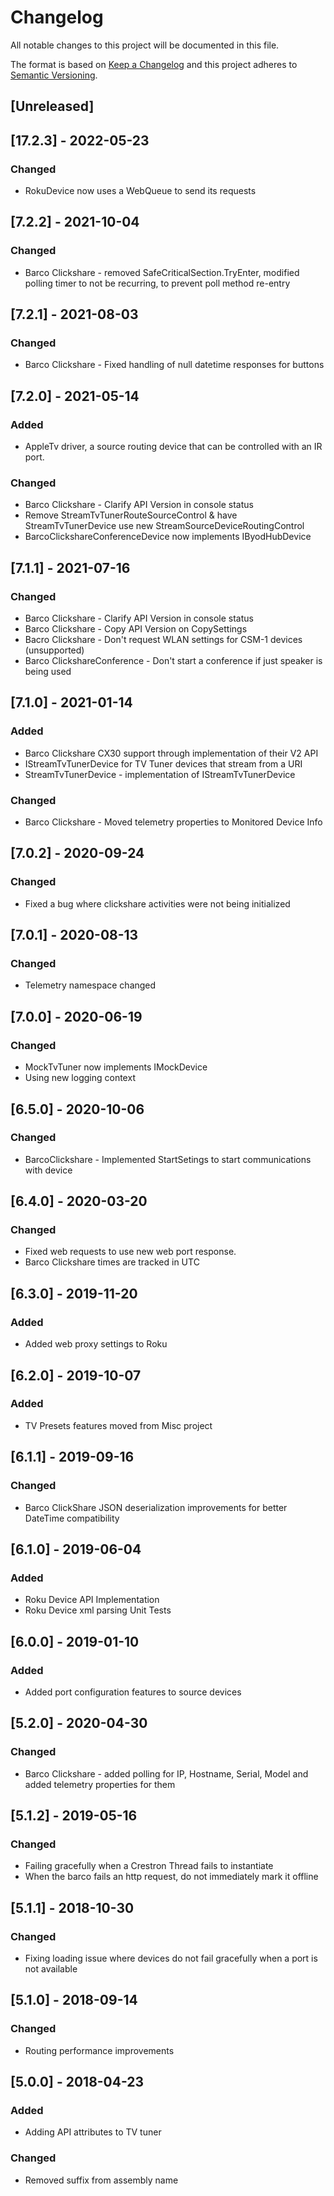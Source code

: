 # Changelog
All notable changes to this project will be documented in this file.

The format is based on [Keep a Changelog](http://keepachangelog.com/en/1.0.0/)
and this project adheres to [Semantic Versioning](http://semver.org/spec/v2.0.0.html).

## [Unreleased]

## [17.2.3] - 2022-05-23
### Changed
 - RokuDevice now uses a WebQueue to send its requests

## [7.2.2] - 2021-10-04
### Changed
 - Barco Clickshare - removed SafeCriticalSection.TryEnter, modified polling timer to not be recurring, to prevent poll method re-entry

## [7.2.1] - 2021-08-03
### Changed
 - Barco Clickshare - Fixed handling of null datetime responses for buttons

## [7.2.0] - 2021-05-14
### Added
 - AppleTv driver, a source routing device that can be controlled with an IR port.

### Changed
 - Barco Clickshare - Clarify API Version in console status
 - Remove StreamTvTunerRouteSourceControl & have StreamTvTunerDevice use new StreamSourceDeviceRoutingControl
 - BarcoClickshareConferenceDevice now implements IByodHubDevice

## [7.1.1] - 2021-07-16
### Changed
 - Barco Clickshare - Clarify API Version in console status
 - Barco Clickshare - Copy API Version on CopySettings
 - Bacro Clickshare - Don't request WLAN settings for CSM-1 devices (unsupported)
 - Barco ClickshareConference - Don't start a conference if just speaker is being used

## [7.1.0] - 2021-01-14
### Added
 - Barco Clickshare CX30 support through implementation of their V2 API
 - IStreamTvTunerDevice for TV Tuner devices that stream from a URI
 - StreamTvTunerDevice - implementation of IStreamTvTunerDevice
 
### Changed
 - Barco Clickshare - Moved telemetry properties to Monitored Device Info

## [7.0.2] - 2020-09-24
### Changed
 - Fixed a bug where clickshare activities were not being initialized

## [7.0.1] - 2020-08-13
### Changed
 - Telemetry namespace changed

## [7.0.0] - 2020-06-19
### Changed
 - MockTvTuner now implements IMockDevice
 - Using new logging context

## [6.5.0] - 2020-10-06
### Changed
 - BarcoClickshare - Implemented StartSetings to start communications with device

## [6.4.0] - 2020-03-20
### Changed
 - Fixed web requests to use new web port response.
 - Barco Clickshare times are tracked in UTC

## [6.3.0] - 2019-11-20
### Added
 - Added web proxy settings to Roku

## [6.2.0] - 2019-10-07
### Added
 - TV Presets features moved from Misc project

## [6.1.1] - 2019-09-16
### Changed
 - Barco ClickShare JSON deserialization improvements for better DateTime compatibility

## [6.1.0] - 2019-06-04
### Added
 - Roku Device API Implementation
 - Roku Device xml parsing Unit Tests

## [6.0.0] - 2019-01-10
### Added
 - Added port configuration features to source devices

## [5.2.0] - 2020-04-30
### Changed
 - Barco Clickshare - added polling for IP, Hostname, Serial, Model and added telemetry properties for them

## [5.1.2] - 2019-05-16
### Changed
 - Failing gracefully when a Crestron Thread fails to instantiate
 - When the barco fails an http request, do not immediately mark it offline

## [5.1.1] - 2018-10-30
### Changed
 - Fixing loading issue where devices do not fail gracefully when a port is not available

## [5.1.0] - 2018-09-14
### Changed
 - Routing performance improvements

## [5.0.0] - 2018-04-23
### Added
 - Adding API attributes to TV tuner

### Changed
 - Removed suffix from assembly name
